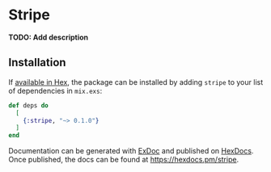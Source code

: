 # Stripe

**TODO: Add description**

## Installation

If [available in Hex](https://hex.pm/docs/publish), the package can be installed
by adding `stripe` to your list of dependencies in `mix.exs`:

```elixir
def deps do
  [
    {:stripe, "~> 0.1.0"}
  ]
end
```

Documentation can be generated with [ExDoc](https://github.com/elixir-lang/ex_doc)
and published on [HexDocs](https://hexdocs.pm). Once published, the docs can
be found at <https://hexdocs.pm/stripe>.

